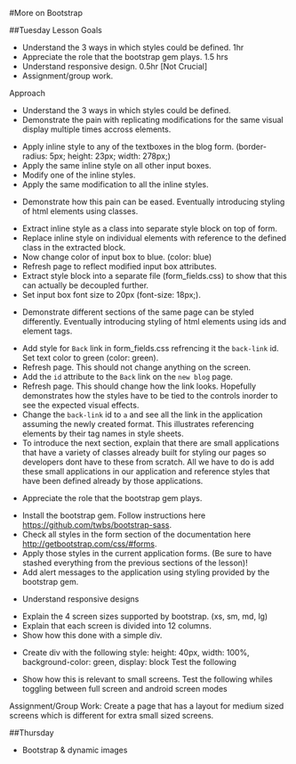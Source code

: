 #More on Bootstrap

##Tuesday
Lesson Goals

- Understand the 3 ways in which styles could be defined. 1hr 
- Appreciate the role that the bootstrap gem plays. 1.5 hrs
- Understand responsive design. 0.5hr [Not Crucial]
- Assignment/group work.

Approach
- Understand the 3 ways in which styles could be defined.
- Demonstrate the pain with replicating modifications for the same visual display multiple times accross elements.
 + Apply inline style to any of the textboxes in the blog form. (border-radius: 5px; height: 23px; width: 278px;)
 + Apply the same inline style on all other input boxes.
 + Modify one of the inline styles.
 + Apply the same modification to all the inline styles.

- Demonstrate how this pain can be eased. Eventually introducing styling of html elements using classes.
 + Extract inline style as a class into separate style block on top of form.
 + Replace inline style on individual elements with reference to the defined class in the extracted block.
 + Now change color of input box to blue. (color: blue)
 + Refresh page to reflect modified input box attributes.
 + Extract style block into a separate file (form_fields.css) to show that this can actually be decoupled further.
 + Set input box font size to 20px (font-size: 18px;).

- Demonstrate different sections of the same page can be styled differently. Eventually introducing styling of html elements using ids and element tags.
 + Add style for `Back` link in form_fields.css refrencing it the `back-link` id. Set text color to green (color: green).
 + Refresh page. This should not change anything on the screen.
 + Add the `id` attribute to the `Back` link on the `new blog` page.
 + Refresh page. This should change how the link looks. Hopefully demonstrates how the styles have to be tied to the controls inorder to see the expected visual effects.
 + Change the `back-link` id to `a` and see all the link in the application assuming the newly created format. This illustrates referencing elements by their tag names in style sheets.
 + To introduce the next section, explain that there are small applications that have a variety of classes already built for styling our pages so developers dont have to these from scratch. All we have to do is add these small applications in our application and reference styles that have been defined already by those applications.

- Appreciate the role that the bootstrap gem plays.
 + Install the bootstrap gem. Follow instructions here https://github.com/twbs/bootstrap-sass.
 + Check all styles in the form section of the documentation here http://getbootstrap.com/css/#forms.
 + Apply those styles in the current application forms. (Be sure to have stashed everything from the previous sections of the lesson)!
 + Add alert messages to the application using styling provided by the bootstrap gem.

- Understand responsive designs
 + Explain the 4 screen sizes supported by bootstrap. (xs, sm, md, lg)
 + Explain that each screen is divided into 12 columns.
 + Show how this done with a simple div.
   
- Create div with the following style: height: 40px, width: 100%, background-color: green, display: block
   Test the following
     <div class="col-md-6"></div>
     <div class="col-md-6"></div>

     <div class="col-md-3"></div>
     <div class="col-md-9"></div>

     <div class="col-md-4"></div>
     <div class="col-md-8"></div>

     <div class="col-md-12"></div>

     <div class="col-md-11"></div>
     <div class="col-md-3"></div>
- Show how this is relevant to small screens.
   Test the following whiles toggling between full screen and android screen modes
     <div class="col-sm-3 col-md-6"></div>
     <div class="col-sm-9 col-md-6"></div>

     <div class="col-sm-12 col-md-6"></div>
     <div class="col-md-12 col-md-6"></div>


Assignment/Group Work:
Create a page that has a layout for medium sized screens which is different for extra small sized screens.


##Thursday
- Bootstrap & dynamic images
